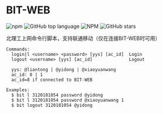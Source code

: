# BIT-WEB
![npm](https://img.shields.io/npm/v/@ethanyt/bit.svg)
![GitHub top language](https://img.shields.io/github/languages/top/ethan-yt/BIT-WEB.svg)
![NPM](https://img.shields.io/npm/l/@ethanyt/bit.svg)
![GitHub stars](https://img.shields.io/github/stars/ethan-yt/bit-web.svg?style=social)

北理工上网命令行脚本，支持联通移动（仅在连接BIT-WEB时可用）

```
Commands:
  login|l <username> <password> [yys] [ac_id]  Login
  logout <username> [yys] [ac_id]              Logout

  yys: @liantong | @yidong | @xiaoyuanwang
  ac_id: 8 | 1
  ac_id=8 if connected to BIT-WEB

Examples:
  $ bit l 3120181054 password @yidong
  $ bit l 3120181054 password @xiaoyuanwang 1
  $ bit logout 3120181054 @yidong
```